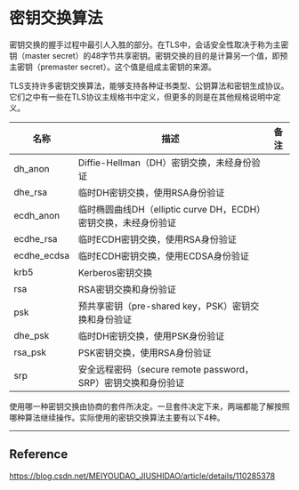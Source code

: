 # 密钥交换算法

密钥交换的握手过程中最引人入胜的部分。在TLS中，会话安全性取决于称为主密钥（master secret）的48字节共享密钥。密钥交换的目的是计算另一个值，即预主密钥（premaster secret）。这个值是组成主密钥的来源。

TLS支持许多密钥交换算法，能够支持各种证书类型、公钥算法和密钥生成协议。它们之中有一些在TLS协议主规格书中定义，但更多的则是在其他规格说明中定义。



| 名称          | 描述                                          | 备注  |
| ----------- | ------------------------------------------- | --- |
| dh_anon     | Diffie-Hellman（DH）密钥交换，未经身份验证               |     |
| dhe_rsa     | 临时DH密钥交换，使用RSA身份验证                          |     |
| ecdh_anon   | 临时椭圆曲线DH（elliptic curve DH，ECDH）密钥交换，未经身份验证 |     |
| ecdhe_rsa   | 临时ECDH密钥交换，使用RSA身份验证                        |     |
| ecdhe_ecdsa | 临时ECDH密钥交换，使用ECDSA身份验证                      |     |
| krb5        | Kerberos密钥交换                                |     |
| rsa         | RSA密钥交换和身份验证                                |     |
| psk         | 预共享密钥（pre-shared key，PSK）密钥交换和身份验证          |     |
| dhe_psk     | 临时DH密钥交换，使用PSK身份验证                          |     |
| rsa_psk     | PSK密钥交换，使用RSA身份验证                           |     |
| srp         | 安全远程密码（secure remote password，SRP）密钥交换和身份验证 |     |

使用哪一种密钥交换由协商的套件所决定。一旦套件决定下来，两端都能了解按照哪种算法继续操作。实际使用的密钥交换算法主要有以下4种。

---

## Reference

https://blog.csdn.net/MEIYOUDAO_JIUSHIDAO/article/details/110285378